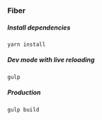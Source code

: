 ### Fiber

##### **Install dependencies**

`yarn install`

##### **Dev mode with live reloading**

`gulp`

##### **Production**

`gulp build`
